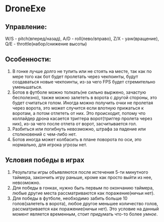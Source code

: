 # DroneExe
## Управление: 
W/S - pitch(вперед/назад), A/D - roll(лево/вправо), Z/X - yaw(вращение), Q/E - throttle(набор/снижение высоты)
## Особенности: 
1. В гонке лучше долго не тупить или не стоять на месте, так как по мере того как бот будет пролетать через чекпоинты, будут создаваться новые чекпоинты, из-за чего FPS будет стремительно уменьшаться. 
2. Ботов в футболе можно толкать(не сильно выржено, зачастую бесполезно), также можно залететь в ворота с другой стороны, это будет считаться голом. Иногда можно получить очки не пролетая через ворота, это может случится если влотную прижаться к воротам, а потом отлететь от них. Это происходит, потому что коллайдер дрона касается триггера ворот(триггер пролета через них), из-за чего после отлета от ворот, засчитывается гол.
3. Разбиться или погибнуть невозможно, штрафа за падение или столкновений с чем-либо нет.
4. Ботов иногда может колбасить в плане поворота по оси, это нормально, для игрока угрозы нет.
## Условия победы в играх
1. Результаты игры объявляются после истечения 5-ти минутного таймера, закончить игру раньше, кроме как просто выйти из нее, невозможно.
2. Для победы в гонках, нужно быть первым по окончанию таймера, любые другие места рассматриваются как поражение(ничьи нет).
3. Для победы в футболе, необходимо забить больше 10 голов(залететь в ворота), любое другое меньшее количество голов, рассматривается как поражение(ничьи нет). Это условие на данный момент является временным, стоит придумать что-то более *умное*.